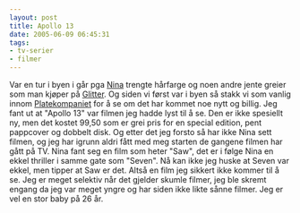 ```yaml
---
layout: post
title: Apollo 13
date: 2005-06-09 06:45:31
tags: 
- tv-serier
- filmer
---
```

Var en tur i byen i går pga <a href="http://nenia.slaskdot.org">Nina</a> trengte hårfarge og noen andre jente greier som man kjøper på <a href="http://www.glitter.no/">Glitter</a>. Og siden vi først var i byen så stakk vi som vanlig innom <a href="http://www.platekompaniet.no/">Platekompaniet</a> for å se om det har kommet noe nytt og billig. Jeg fant ut at "Apollo 13" var filmen jeg hadde lyst til å se. Den er ikke spesiellt ny, men det kostet 99,50 som er grei pris for en special edition, pent pappcover og dobbelt disk. Og etter det jeg forsto så har ikke Nina sett filmen, og jeg har igrunn aldri fått med meg starten de gangene filmen har gått på TV. Nina fant seg en film som heter "Saw", det er i følge Nina en ekkel thriller i samme gate som "Seven". Nå kan ikke jeg huske at Seven var ekkel, men tipper at Saw er det. Altså en film jeg sikkert ikke kommer til å se. Jeg er meget selektiv når det gjelder skumle filmer, jeg ble skremt engang da jeg var meget yngre og har siden ikke likte sånne filmer. Jeg er vel en stor baby på 26 år.
